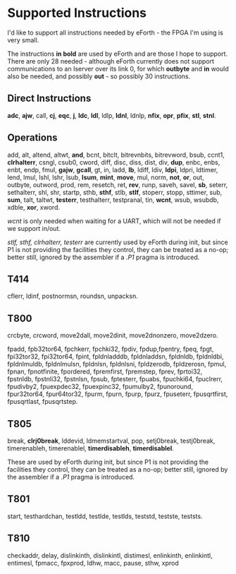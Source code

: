 # Supported Instructions

I'd like to support all instructions needed by eForth - the FPGA I'm using is very small.



The instructions **in bold** are used by eForth and are those I hope to support. There are only 28 needed - although eForth currently does not support communications to an Iserver over its link 0, for which **outbyte** and **in** would also be needed, and possibly **out** - so possibly 30 instructions.



## Direct Instructions
**adc**, **ajw**, call, **cj**, **eqc**, **j**, **ldc**, **ldl**, ldlp, **ldnl**, ldnlp, **nfix**, **opr**, **pfix**, **stl**, **stnl**.

## Operations
add, alt, altend, altwt, **and**, bcnt, bitclt, bitrevnbits, bitrevword, bsub, ccnt1, **clrhalterr**, csngl, csub0, cword, diff, disc, diss, dist, div, **dup**, enbc, enbs, enbt, endp, fmul, **gajw**, **gcall**, gt, in, ladd, **lb**, ldiff, ldiv, **ldpi**, ldpri, ldtimer, lend, lmul, lshl, lshr, lsub, **lsum**, **mint**, **move**, mul, norm, **not**, **or**, out, outbyte, outword, prod, rem, resetch, ret, **rev**, runp, saveh, savel, **sb**, seterr, sethalterr, shl, shr, startp, sthb, **sthf**, stlb, **stlf**, stoperr, stopp, sttimer, sub, **sum**, talt, taltwt, **testerr**, testhalterr, testpranal, tin, **wcnt**, wsub, wsubdb, xdble, **xor**, xword.

_wcnt_ is only needed when waiting for a UART, which will not be needed if we support in/out.

_stlf, sthf, clrhalterr, testerr_ are currently used by eForth during init, but since P1 is not providing the facilities they control, they can be treated as a no-op; better still, ignored by the assembler if a _.P1_ pragma is introduced.

## T414

cflerr, ldinf, postnormsn, roundsn, unpacksn.

## T800

crcbyte, crcword, move2dall, move2dinit, move2dnonzero, move2dzero.

fpadd, fpb32tor64, fpchkerr, fpchki32, fpdiv, fpdup,fpentry, fpeq, fpgt,
fpi32tor32, fpi32tor64, fpint, fpldnladddb, fpldnladdsn, fpldnldb, fpldnldbi,
fpldnlmuldb, fpldnlmulsn, fpldnlsn, fpldnlsni, fpldzerodb, fpldzerosn, fpmul,
fpnan, fpnotfinite, fpordered, fpremfirst, fpremstep, fprev, fprtoi32, fpstnldb,
fpstnli32, fpstnlsn, fpsub, fptesterr, fpuabs, fpuchki64, fpuclrerr, fpudivby2, fpuexpdec32, fpuexpinc32, fpumulby2, fpunoround, fpur32tor64, fpur64tor32, fpurm, fpurn, fpurp, fpurz, fpuseterr, fpusqrtfirst,
fpusqrtlast, fpusqrtstep.

## T805

break, **clrj0break**, lddevid, ldmemstartval, pop, setj0break, testj0break, timerenableh, timerenablel, **timerdisableh**, **timerdisablel**.

These are used by eForth during init, but since P1 is not providing the facilities they control, they can be treated as a no-op; better still, ignored by the assembler if a _.P1_ pragma is introduced.

## T801
start, testhardchan, testldd, testlde, testlds, teststd, testste, teststs.

## T810

checkaddr, delay, dislinkinth, dislinkintl, distimesl, enlinkinth, enlinkintl,
entimesl, fpmacc, fpxprod, ldhw, macc, pause, sthw, xprod

